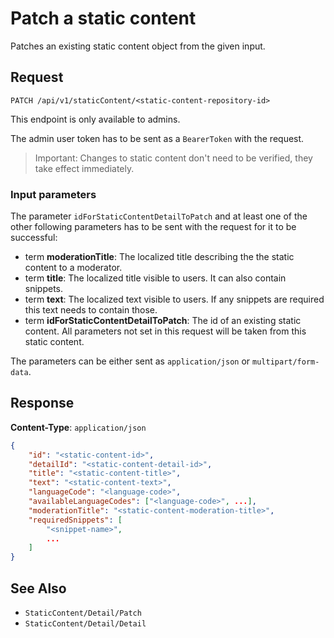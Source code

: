 # Patch a static content

Patches an existing static content object from the given input.

## Request

    PATCH /api/v1/staticContent/<static-content-repository-id>

This endpoint is only available to admins.

The admin user token has to be sent as a `BearerToken` with the request.

> Important: Changes to static content don't need to be verified, they take effect immediately.

### Input parameters

The parameter `idForStaticContentDetailToPatch` and at least one of the other following parameters has to be sent with the request for it to be successful:  

- term **moderationTitle**: The localized title describing the the static content to a moderator. 
- term **title**: The localized title visible to users. It can also contain snippets. 
- term **text**: The localized text visible to users. If any snippets are required this text needs to contain those.  
- term **idForStaticContentDetailToPatch**: The id of an existing static content. All parameters not set in this request will be taken from this static content.

The parameters can be either sent as `application/json` or `multipart/form-data`.

## Response

**Content-Type**: `application/json`

```json
{
    "id": "<static-content-id>",
    "detailId": "<static-content-detail-id>",
    "title": "<static-content-title>",
    "text": "<static-content-text>",
    "languageCode": "<language-code>",
    "availableLanguageCodes": ["<language-code>", ...],
    "moderationTitle": "<static-content-moderation-title>",
    "requiredSnippets": [
        "<snippet-name>",
        ...
    ]
}
```

## See Also

* ``StaticContent/Detail/Patch``
* ``StaticContent/Detail/Detail``
